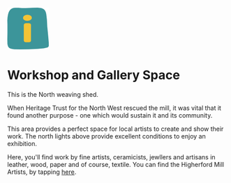 ![max_pic](./things.png)
# Workshop and Gallery Space

This is the North weaving shed. 

When Heritage Trust for the North West rescued the mill, it was vital that it found another purpose - one which would sustain it and its community. 

This area provides a perfect space for local artists to create and show their work. The north lights above provide excellent conditions to enjoy an exhibition. 

Here, you'll find work by fine artists, ceramicists, jewllers and artisans in leather, wood, paper and of course, textile.
You can find the Higherford Mill Artists, by tapping [here](https://www.facebook.com/HigherfordMill).
